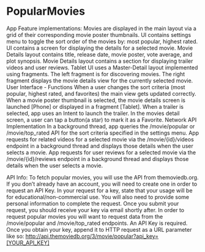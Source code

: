 # PopularMovies
App Feature implementations:
    Movies are displayed in the main layout via a grid of their corresponding movie poster thumbnails.
    UI contains settings menu to toggle the sort order of the movies by: most popular, highest rated.
    UI contains a screen for displaying the details for a selected movie.
    Movie Details layout contains title, release date, movie poster, vote average, and plot synopsis.
    Movie Details layout contains a section for displaying trailer videos and user reviews.
    Tablet UI uses a Master-Detail layout implemented using fragments. The left fragment is for discovering movies. The right fragment displays the movie details view for the currently selected movie.
User Interface - Functions
    When a user changes the sort criteria (most popular, highest rated, and favorites) the main view gets updated correctly.
    When a movie poster thumbnail is selected, the movie details screen is launched [Phone] or displayed in a fragment [Tablet].
    When a trailer is selected, app uses an Intent to launch the trailer.
    In the movies detail screen, a user can tap a button(a star) to mark it as a Favorite.
Network API Implementation
    In a background thread, app queries the /movie/popular or /movie/top_rated API for the sort criteria specified in the settings menu.
    App requests for related videos for a selected movie via the /movie/{id}/videos endpoint in a background thread and displays those details when the user selects a movie.
    App requests for user reviews for a selected movie via the /movie/{id}/reviews endpoint in a background thread and displays those details when the user selects a movie.


API Info:
  To fetch popular movies, you will use the API from themoviedb.org.
  If you don’t already have an account, you will need to create one in order to request an API Key.
  In your request for a key, state that your usage will be for educational/non-commercial use. You will also need to provide some personal information to complete the request. Once you submit your request, you should receive your key via email shortly after.
  In order to request popular movies you will want to request data from the /movie/popular and /movie/top_rated endpoints. An API Key is required.
  Once you obtain your key,  append it to HTTP request as a URL parameter like so:
  http://api.themoviedb.org/3/movie/popular?api_key=[YOUR_API_KEY]
  
